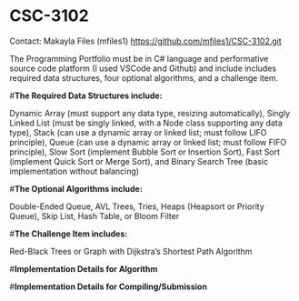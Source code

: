 # CSC-3102
Contact: Makayla Files (mfiles1)
https://github.com/mfiles1/CSC-3102.git

The Programming Portfolio must be in C# language and performative source code platform (I used VSCode and Github) and include
includes required data structures, four optional algorithms, and a challenge item.

#**The Required Data Structures include:**

Dynamic Array (must support any data type, resizing automatically), Singly Linked List (must be singly linked, with a Node class supporting any data type), Stack (can use a dynamic array or linked list; must follow LIFO principle), Queue (can use a dynamic array or linked list; must follow FIFO principle), Slow Sort (implement Bubble Sort or Insertion Sort), Fast Sort (implement Quick Sort or Merge Sort), and Binary Search Tree (basic implementation without balancing)

#**The Optional Algorithms include:**

Double-Ended Queue, AVL Trees, Tries, Heaps (Heapsort or Priority Queue), Skip List, Hash Table, or Bloom Filter

#**The Challenge Item includes:**

Red-Black Trees or Graph with Dijkstra’s Shortest Path Algorithm

#**Implementation Details for Algorithm**

#**Implementation Details for Compiling/Submission**



